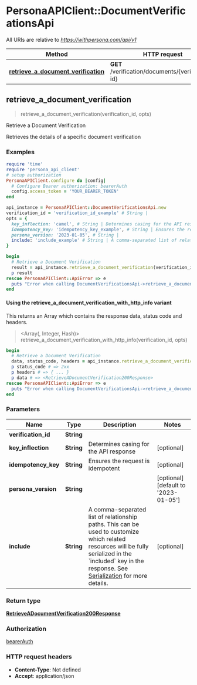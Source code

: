 # PersonaAPIClient::DocumentVerificationsApi

All URIs are relative to *https://withpersona.com/api/v1*

| Method | HTTP request | Description |
| ------ | ------------ | ----------- |
| [**retrieve_a_document_verification**](DocumentVerificationsApi.md#retrieve_a_document_verification) | **GET** /verification/documents/{verification-id} | Retrieve a Document Verification |


## retrieve_a_document_verification

> <RetrieveADocumentVerification200Response> retrieve_a_document_verification(verification_id, opts)

Retrieve a Document Verification

Retrieves the details of a specific document verification

### Examples

```ruby
require 'time'
require 'persona_api_client'
# setup authorization
PersonaAPIClient.configure do |config|
  # Configure Bearer authorization: bearerAuth
  config.access_token = 'YOUR_BEARER_TOKEN'
end

api_instance = PersonaAPIClient::DocumentVerificationsApi.new
verification_id = 'verification_id_example' # String | 
opts = {
  key_inflection: 'camel', # String | Determines casing for the API response
  idempotency_key: 'idempotency_key_example', # String | Ensures the request is idempotent
  persona_version: '2023-01-05', # String | 
  include: 'include_example' # String | A comma-separated list of relationship paths. This can be used to customize which related resources will be fully serialized in the `included` key in the response. See [Serialization](https://docs.withpersona.com/reference/serialization#inclusion-of-related-resources) for more details.
}

begin
  # Retrieve a Document Verification
  result = api_instance.retrieve_a_document_verification(verification_id, opts)
  p result
rescue PersonaAPIClient::ApiError => e
  puts "Error when calling DocumentVerificationsApi->retrieve_a_document_verification: #{e}"
end
```

#### Using the retrieve_a_document_verification_with_http_info variant

This returns an Array which contains the response data, status code and headers.

> <Array(<RetrieveADocumentVerification200Response>, Integer, Hash)> retrieve_a_document_verification_with_http_info(verification_id, opts)

```ruby
begin
  # Retrieve a Document Verification
  data, status_code, headers = api_instance.retrieve_a_document_verification_with_http_info(verification_id, opts)
  p status_code # => 2xx
  p headers # => { ... }
  p data # => <RetrieveADocumentVerification200Response>
rescue PersonaAPIClient::ApiError => e
  puts "Error when calling DocumentVerificationsApi->retrieve_a_document_verification_with_http_info: #{e}"
end
```

### Parameters

| Name | Type | Description | Notes |
| ---- | ---- | ----------- | ----- |
| **verification_id** | **String** |  |  |
| **key_inflection** | **String** | Determines casing for the API response | [optional] |
| **idempotency_key** | **String** | Ensures the request is idempotent | [optional] |
| **persona_version** | **String** |  | [optional][default to &#39;2023-01-05&#39;] |
| **include** | **String** | A comma-separated list of relationship paths. This can be used to customize which related resources will be fully serialized in the &#x60;included&#x60; key in the response. See [Serialization](https://docs.withpersona.com/reference/serialization#inclusion-of-related-resources) for more details. | [optional] |

### Return type

[**RetrieveADocumentVerification200Response**](RetrieveADocumentVerification200Response.md)

### Authorization

[bearerAuth](../README.md#bearerAuth)

### HTTP request headers

- **Content-Type**: Not defined
- **Accept**: application/json

